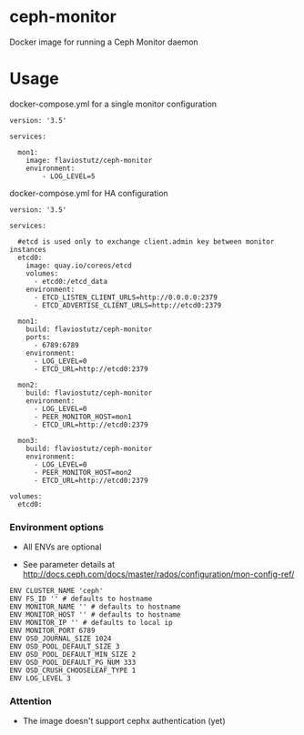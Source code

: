 # ceph-monitor
Docker image for running a Ceph Monitor daemon

# Usage

docker-compose.yml for a single monitor configuration

```
version: '3.5'

services:

  mon1:
    image: flaviostutz/ceph-monitor
    environment:
        - LOG_LEVEL=5

```

docker-compose.yml for HA configuration

```
version: '3.5'

services:

  #etcd is used only to exchange client.admin key between monitor instances
  etcd0:
    image: quay.io/coreos/etcd
    volumes:
      - etcd0:/etcd_data
    environment:
      - ETCD_LISTEN_CLIENT_URLS=http://0.0.0.0:2379
      - ETCD_ADVERTISE_CLIENT_URLS=http://etcd0:2379

  mon1:
    build: flaviostutz/ceph-monitor
    ports:
      - 6789:6789
    environment:
      - LOG_LEVEL=0
      - ETCD_URL=http://etcd0:2379

  mon2:
    build: flaviostutz/ceph-monitor
    environment:
      - LOG_LEVEL=0
      - PEER_MONITOR_HOST=mon1
      - ETCD_URL=http://etcd0:2379

  mon3:
    build: flaviostutz/ceph-monitor
    environment:
      - LOG_LEVEL=0
      - PEER_MONITOR_HOST=mon2
      - ETCD_URL=http://etcd0:2379

volumes:
  etcd0:

```


### Environment options

* All ENVs are optional

* See parameter details at 
http://docs.ceph.com/docs/master/rados/configuration/mon-config-ref/

```
ENV CLUSTER_NAME 'ceph'
ENV FS_ID '' # defaults to hostname
ENV MONITOR_NAME '' # defaults to hostname
ENV MONITOR_HOST '' # defaults to hostname
ENV MONITOR_IP '' # defaults to local ip
ENV MONITOR_PORT 6789
ENV OSD_JOURNAL_SIZE 1024
ENV OSD_POOL_DEFAULT_SIZE 3
ENV OSD_POOL_DEFAULT_MIN_SIZE 2
ENV OSD_POOL_DEFAULT_PG_NUM 333
ENV OSD_CRUSH_CHOOSELEAF_TYPE 1
ENV LOG_LEVEL 3
```

### Attention
* The image doesn't support cephx authentication (yet)
